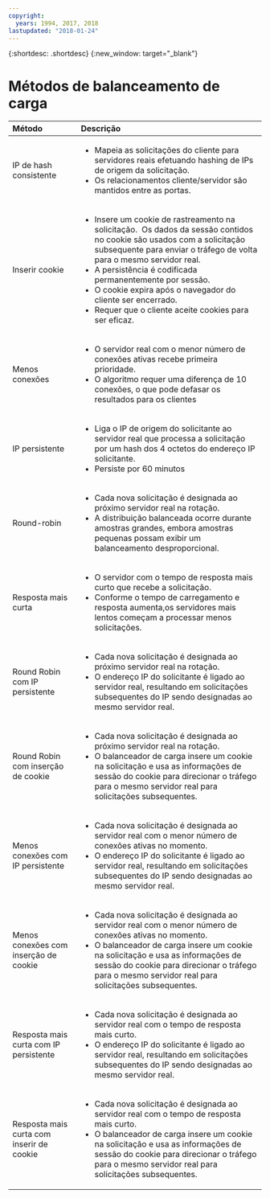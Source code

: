 ```yaml
---
copyright:
  years: 1994, 2017, 2018
lastupdated: "2018-01-24"
---
```


{:shortdesc: .shortdesc}
{:new_window: target="_blank"}

# Métodos de balanceamento de carga

| Método|Descrição|
|:---|:---|
|IP de hash consistente|<ul><li>Mapeia as solicitações do cliente para servidores reais efetuando hashing de IPs de origem da solicitação.</li><li>Os relacionamentos cliente/servidor são mantidos entre as portas.</li></ul>|
|Inserir cookie|<ul><li>Insere um cookie de rastreamento na solicitação.<span style="mso-spacerun:yes">&nbsp; </span>Os dados da sessão contidos no cookie são usados com a solicitação subsequente para enviar o tráfego de volta para o mesmo servidor real.</li><li>A persistência é codificada permanentemente por sessão.</li><li>O cookie expira após o navegador do cliente ser encerrado.</li><li>Requer que o cliente aceite cookies para ser eficaz.</li></ul>|
|Menos conexões|<ul><li>O servidor real com o menor número de conexões ativas recebe primeira prioridade.</li><li>O algoritmo requer uma diferença de 10 conexões, o que pode defasar os resultados para os clientes</li></ul>|
|IP persistente|<ul><li>Liga o IP de origem do solicitante ao servidor real que processa a solicitação por um hash dos 4 octetos do endereço IP solicitante.</li><li>Persiste por 60 minutos</li></ul>|
|Round-robin|<ul><li>Cada nova solicitação é designada ao próximo servidor real na rotação.</li><li>A distribuição balanceada ocorre durante amostras grandes, embora amostras pequenas possam exibir um balanceamento desproporcional.</li></ul>|
|Resposta mais curta|<ul><li>O servidor com o tempo de resposta mais curto que recebe a solicitação.</li><li>Conforme o tempo de carregamento e resposta aumenta,os servidores mais lentos começam a processar menos solicitações.</li></ul>|
|Round Robin com IP persistente|<ul><li>Cada nova solicitação é designada ao próximo servidor real na rotação.</li><li>O endereço IP do solicitante é ligado ao servidor real, resultando em solicitações subsequentes do IP sendo designadas ao mesmo servidor real.</li></ul>|
|Round Robin com inserção de cookie|<ul><li>Cada nova solicitação é designada ao próximo servidor real na rotação.</li><li>O balanceador de carga insere um cookie na solicitação e usa as informações de sessão do cookie para direcionar o tráfego para o mesmo servidor real para solicitações subsequentes.</li></ul>|
|Menos conexões com IP persistente|<ul><li>Cada nova solicitação é designada ao servidor real com o menor número de conexões ativas no momento.</li><li>O endereço IP do solicitante é ligado ao servidor real, resultando em solicitações subsequentes do IP sendo designadas ao mesmo servidor real.</li></ul>|
|Menos conexões com inserção de cookie|<ul><li>Cada nova solicitação é designada ao servidor real com o menor número de conexões ativas no momento.</li><li>O balanceador de carga insere um cookie na solicitação e usa as informações de sessão do cookie para direcionar o tráfego para o mesmo servidor real para solicitações subsequentes.</li></ul>|
|Resposta mais curta com IP persistente|<ul><li>Cada nova solicitação é designada ao servidor real com o tempo de resposta mais curto.</li><li>O endereço IP do solicitante é ligado ao servidor real, resultando em solicitações subsequentes do IP sendo designadas ao mesmo servidor real.</li></ul>|
|Resposta mais curta com inserir de cookie|<ul><li>Cada nova solicitação é designada ao servidor real com o tempo de resposta mais curto.</li><li>O balanceador de carga insere um cookie na solicitação e usa as informações de sessão do cookie para direcionar o tráfego para o mesmo servidor real para solicitações subsequentes.</li></ul>|
